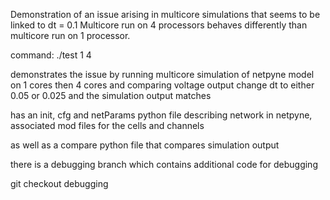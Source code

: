 Demonstration of an issue arising in multicore simulations that seems to be linked to dt = 0.1
Multicore run on 4 processors behaves differently than multicore run on 1 processor.

command:
./test 1 4

demonstrates the issue by running multicore simulation of netpyne model on 1 cores then 4 cores and comparing voltage output
change dt to either 0.05 or 0.025 and the simulation output matches

has an init, cfg and netParams python file describing network in netpyne, associated mod files for the cells and channels

as well as a compare python file that compares simulation output

there is a debugging branch which contains additional code for debugging

git checkout debugging